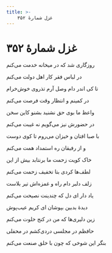 ```yaml
---
title: >-
    غزل شمارهٔ ۳۵۲
---
```

# غزل شمارهٔ ۳۵۲

<div class="b" id="bn1"><div class="m1"><p>روزگاری شد که در میخانه خدمت می‌کنم</p></div>
<div class="m2"><p>در لباس فقر کار اهل دولت می‌کنم</p></div></div>
<div class="b" id="bn2"><div class="m1"><p>تا کی اندر دام وصل آرم تذروی خوش‌خرام</p></div>
<div class="m2"><p>در کمینم و انتظار وقت فرصت می‌کنم</p></div></div>
<div class="b" id="bn3"><div class="m1"><p>واعظ ما بوی حق نشنید بشنو کاین سخن</p></div>
<div class="m2"><p>در حضورش نیز می‌گویم نه غیبت می‌کنم</p></div></div>
<div class="b" id="bn4"><div class="m1"><p>با صبا افتان و خیزان می‌روم تا کوی دوست</p></div>
<div class="m2"><p>و از رفیقان ره استمداد همت می‌کنم</p></div></div>
<div class="b" id="bn5"><div class="m1"><p>خاک کویت زحمت ما برنتابد بیش از این</p></div>
<div class="m2"><p>لطف‌ها کردی بتا تخفیف زحمت می‌کنم</p></div></div>
<div class="b" id="bn6"><div class="m1"><p>زلف دلبر دام راه و غمزه‌اش تیر بلاست</p></div>
<div class="m2"><p>یاد دار ای دل که چندینت نصیحت می‌کنم</p></div></div>
<div class="b" id="bn7"><div class="m1"><p>دیدهٔ بدبین بپوشان ای کریم عیب‌پوش</p></div>
<div class="m2"><p>زین دلیری‌ها که من در کنج خلوت می‌کنم</p></div></div>
<div class="b" id="bn8"><div class="m1"><p>حافظم در مجلسی دردی‌کشم در محفلی</p></div>
<div class="m2"><p>بنگر این شوخی که چون با خلق صنعت می‌کنم</p></div></div>
